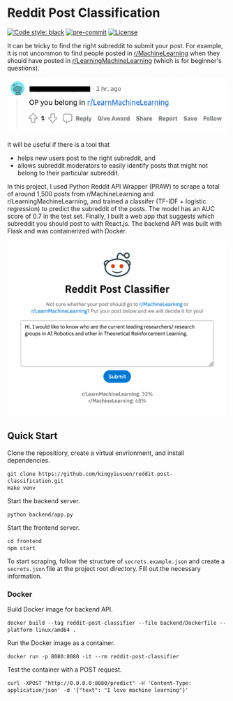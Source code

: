 # Reddit Post Classification

[![Code style: black](https://img.shields.io/badge/code%20style-black-000000.svg)](https://github.com/psf/black)
[![pre-commit](https://img.shields.io/badge/pre--commit-enabled-brightgreen?logo=pre-commit&logoColor=white)](https://github.com/kingyiusuen/reddit-post-classification/blob/master/.pre-commit-config.yaml)
[![License](https://img.shields.io/github/license/kingyiusuen/reddit-post-classification)](https://github.com/kingyiusuen/reddit-post-classification/blob/master/LICENSE)

It can be tricky to find the right subreddit to submit your post. For example, it is not uncommon to find people posted in [r/MachineLearning](https:/www.reddit.com/r/MachineLearning) when they should have posted in [r/LearningMachineLearning](https://www.reddit.com/r/learnmachinelearning) (which is for beginner's questions).

![](figures/reddit_screenshot.png)

It will be useful if there is a tool that

- helps new users post to the right subreddit, and
- allows subreddit moderators to easily identify posts that might not belong to their particular subreddit.

In this project, I used Python Reddit API Wrapper (PRAW) to scrape a total of around 1,500 posts from r/MachineLearning and r/LearningMachineLearning, and trained a classifer (TF-IDF + logistic regression) to predict the subreddit of the posts. The model has an AUC score of 0.7 in the test set. Finally, I built a web app that suggests which subreddit you should post to with React.js. The backend API was built with Flask and was containerized with Docker.

![Screenshot](figures/app_screenshot.png)

## Quick Start

Clone the repositiory, create a virtual envrionment, and install dependencies.

```
git clone https://github.com/kingyiusuen/reddit-post-classification.git
make venv
```

Start the backend server.

```
python backend/app.py
```

Start the frontend server.

```
cd frontend
npm start
```

To start scraping, follow the structure of `secrets.example.json` and create a `secrets.json` file at the project root directory. Fill out the necessary information.

### Docker

Build Docker image for backend API.

```
docker build --tag reddit-post-classifier --file backend/Dockerfile --platform linux/amd64 .
```

Run the Docker image as a container.

```
docker run -p 8080:8080 -it --rm reddit-post-classifier
```

Test the container with a POST request.

```
curl -XPOST "http://0.0.0.0:8080/predict" -H 'Content-Type: application/json' -d '{"text": "I love machine learning"}'
```
